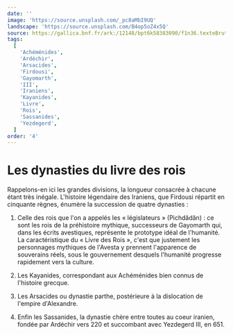 ```yaml
---
date: ''
image: 'https://source.unsplash.com/_pc8aMbI9UQ'
landscape: 'https://source.unsplash.com/B4op5oZ4x5Q'
source: https://gallica.bnf.fr/ark:/12148/bpt6k58383090/f1n36.texteBrut
tags:
  [
    'Achéménides',
    'Ardéchir',
    'Arsacides',
    'Firdousi',
    'Gayomarth',
    'III',
    'Iraniens',
    'Kayanides',
    'Livre',
    'Rois',
    'Sassanides',
    'Yezdegerd',
  ]
order: '4'
---
```


# Les dynasties du livre des rois

Rappelons-en ici les grandes divisions, la longueur consacrée à chacune étant très inégale. L'histoire légendaire des Iraniens, que Firdousi répartit en cinquante règnes, énumère la succession de quatre dynasties :

1. Celle des rois que l'on a appelés les « législateurs » (Pichdâdân) : ce sont les rois de la préhistoire mythique,
   successeurs de Gayomarth qui, dans les écrits avestiques, représente le prototype idéal de l'humanité. La caractéristique du « Livre des Rois », c'est que justement les personnages mythiques de l'Avesta y prennent l'apparence de souverains réels, sous le gouvernement desquels l'humanité progresse rapidement vers la culture.

2. Les Kayanides, correspondant aux Achéménides bien connus de l'histoire grecque.

3. Les Arsacides ou dynastie parthe, postérieure à la dislocation de l'empire d'Alexandre.

4. Enfin les Sassanides, la dynastie chère entre toutes au coeur iranien, fondée par Ardéchir vers 220 et succombant avec Yezdegerd III, en 651.
